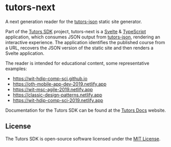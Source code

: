 # tutors-next

A next generation reader for the [tutors-json](https://github.com/tutors-sdk/tutors-json) static site generator.

Part of the [Tutors SDK](https://github.com/tutors-sdk) project, tutors-next is a [Svelte](https://svelte.dev/) & [TypeScript](https://www.typescriptlang.org/) application, which consumes JSON output from [tutors-json](https://github.com/tutors-sdk/tutors-json), rendering an interactive experience. The application identifies the published course from a URL, recovers the JSON version of the static site and then renders a Svelte application.

The reader is intended for educational content, some representative examples:

- <https://wit-hdip-comp-sci.github.io>
- <https://oth-mobile-app-dev-2019.netlify.app>
- <https://wit-msc-agile-2019.netlify.app>
- <https://classic-design-patterns.netlify.app>
- <https://wit-hdip-comp-sci-2019.netlify.app>



Documentation for the Tutors SDK can be found at the [Tutors Docs](http://tutors-docs.netlify.app/) website.

## License

The Tutors SDK is open-source software licensed under the [MIT License](https://github.com/tutors-sdk/tutors-next/blob/development/LICENSE.md).
